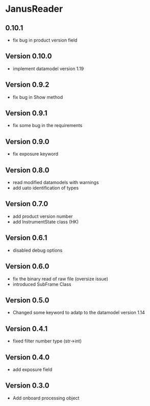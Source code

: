 # JanusReader

## 0.10.1

- fix bug in product version field

## Version 0.10.0

- implement datamodel version 1.19

## Version 0.9.2

- fix bug in Show method

## Version 0.9.1

- fix some bug in the requirements
 
## Version 0.9.0

- fix exposure keyword

## Version 0.8.0

- read modified datamodels with warnings
- add uato identification of types

## Version 0.7.0

- add product version number 
- add InstrumentState class (HK)

## Version 0.6.1

- disabled debug options

## Version 0.6.0

- fix the binary read of raw file (oversize issue)
- introduced SubFrame Class

## Version 0.5.0

- Changed some keyword to adatp to the datamodel version 1.14

## Version 0.4.1

- fixed filter number type (str->int)

## Version 0.4.0

- add exposure field

## Version 0.3.0

- Add onboard processing object
